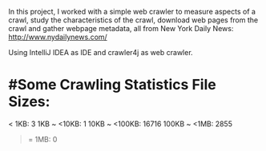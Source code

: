 In this project, I worked with a simple web crawler to measure aspects of a crawl, study the
characteristics of the crawl, download web pages from the crawl and gather webpage metadata, all
from New York Daily News: http://www.nydailynews.com/

Using IntelliJ IDEA as IDE and crawler4j as web crawler.

#Some Crawling Statistics
File Sizes:
===========
< 1KB: 3
1KB ~ <10KB: 1
10KB ~ <100KB: 16716
100KB ~ <1MB: 2855
>= 1MB: 0
